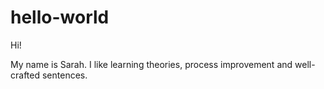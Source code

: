 # hello-world

Hi!

My name is Sarah. I like learning theories, process improvement and well-crafted sentences.
